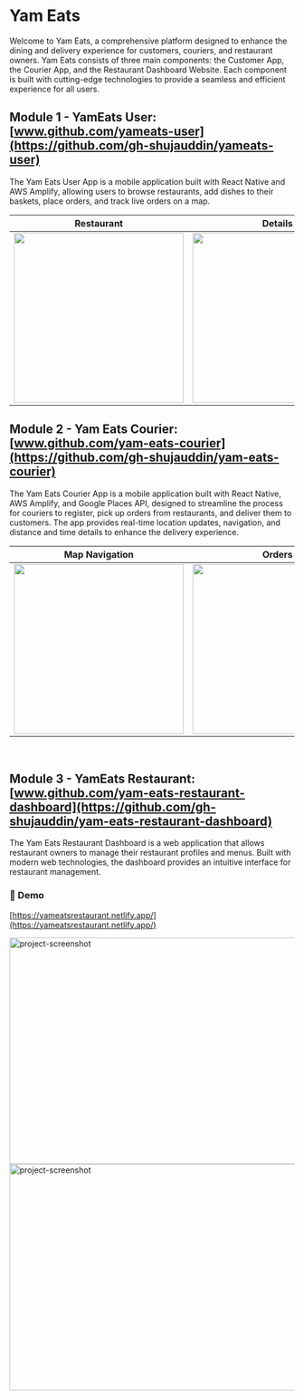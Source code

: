 # Yam Eats

Welcome to Yam Eats, a comprehensive platform designed to enhance the dining and delivery experience for customers, couriers, and restaurant owners. Yam Eats consists of three main components: the Customer App, the Courier App, and the Restaurant Dashboard Website. Each component is built with cutting-edge technologies to provide a seamless and efficient experience for all users.

## Module 1 - YamEats User: [www.github.com/yameats-user](https://github.com/gh-shujauddin/yameats-user)

The Yam Eats User App is a mobile application built with React Native and AWS Amplify, allowing users to browse restaurants, add dishes to their baskets, place orders, and track live orders on a map.

Restaurant | Details | Orders | Track order
--- | --- | --- |--- 
<img src="https://github.com/gh-shujauddin/public-images/assets/73093103/5f10c6ef-5027-479b-ba67-f55ecd28cfbe" width="300" /> | <img src="https://github.com/gh-shujauddin/yameats-user/assets/73093103/2a614591-2b15-4b98-9aef-316717b830f9" width="300" /> | <img src="https://github.com/gh-shujauddin/yameats-user/assets/73093103/9b6533e2-b8e5-4091-a45d-faeeff481eda" width="300" />  | <img src="https://github.com/gh-shujauddin/yameats-user/assets/73093103/876b9901-51d3-4bd6-be01-74b20d427991" width="300" />


## Module 2 - Yam Eats Courier: [www.github.com/yam-eats-courier](https://github.com/gh-shujauddin/yam-eats-courier)

The Yam Eats Courier App is a mobile application built with React Native, AWS Amplify, and Google Places API, designed to streamline the process for couriers to register, pick up orders from restaurants, and deliver them to customers. The app provides real-time location updates, navigation, and distance and time details to enhance the delivery experience.

Map Navigation | Orders | Order details | Destination routing
--- | --- | --- |--- 
<img src="https://github.com/gh-shujauddin/yam-eats-courier/assets/73093103/6e6c3f69-c85c-4807-bc69-bb3cc51b6630" width="300" /> | <img src="https://github.com/gh-shujauddin/yam-eats-courier/assets/73093103/dc3259ac-6c78-411f-9e36-011cdd78190c" width="300" /> | <img src="https://github.com/gh-shujauddin/yam-eats-courier/assets/73093103/7cdeb382-b418-40fd-885f-feb0bfe02afb" width="300" />  | <img src="https://github.com/gh-shujauddin/yam-eats-courier/assets/73093103/90dddbc6-fd26-47e6-b216-0071612ac67e" width="300" />

<br />

## Module 3 - YamEats Restaurant: [www.github.com/yam-eats-restaurant-dashboard](https://github.com/gh-shujauddin/yam-eats-restaurant-dashboard)

The Yam Eats Restaurant Dashboard is a web application that allows restaurant owners to manage their restaurant profiles and menus. Built with modern web technologies, the dashboard provides an intuitive interface for restaurant management.

<h3>🚀 Demo</h3>

[https://yameatsrestaurant.netlify.app/](https://yameatsrestaurant.netlify.app/)

<img src="https://github.com/gh-shujauddin/public-images/assets/73093103/04a6cef3-9dba-4bcd-85e4-92947eb5410e" alt="project-screenshot" width="700" height="400/">

<img src="https://github.com/gh-shujauddin/public-images/assets/73093103/c786a9ea-054b-4ac7-9558-35a89cd25ba8" alt="project-screenshot" width="700" height="400/">

  
